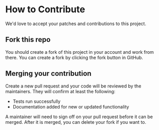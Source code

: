 # How to Contribute

We'd love to accept your patches and contributions to this project.

## Fork this repo

You should create a fork of this project in your account and work from there. You can create a fork by clicking the fork
button in GitHub.

## Merging your contribution

Create a new pull request and your code will be reviewed by the maintainers. They will confirm at least the following:

- Tests run successfully
- Documentation added for new or updated functionality

A maintainer will need to sign off on your pull request before it can be merged. After it is merged, you can delete your
fork if you want to.

